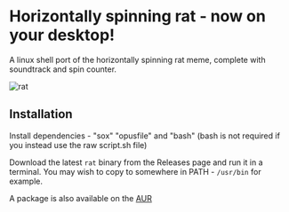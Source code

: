 # Horizontally spinning rat - now on your desktop!

A linux shell port of the horizontally spinning rat meme, complete with soundtrack and spin counter.

![rat](https://www.horizontallyspinningrat.tk/rat.gif)

## Installation

Install dependencies - "sox" "opusfile" and "bash" (bash is not required if you instead use the raw script.sh file)

Download the latest `rat` binary from the Releases page and run it in a terminal.
You may wish to copy to somewhere in PATH - `/usr/bin` for example.

A package is also available on the [AUR](https://aur.archlinux.org/packages/horizontallyspinningrat)
